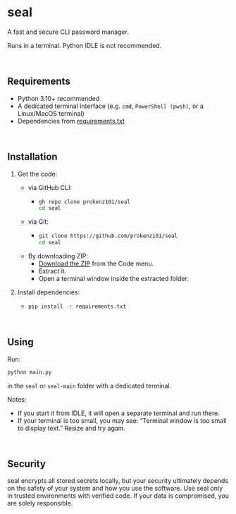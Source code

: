 # seal
A fast and secure CLI password manager.

Runs in a terminal. Python IDLE is not recommended.

<br />

## Requirements
- Python 3.10+ recommended
- A dedicated terminal interface (e.g. `cmd`, `PowerShell (pwsh)`, or a Linux/MacOS terminal)
- Dependencies from [requirements.txt](https://github.com/prokenz101/seal/blob/main/requirements.txt)

<br />

## Installation
1. Get the code:
   - via GitHub CLI:
     - ```sh
       gh repo clone prokenz101/seal
       cd seal
       ```
   - via Git:
     - ```sh
       git clone https://github.com/prokenz101/seal
       cd seal
       ```
   - By downloading ZIP:
     - [Download the ZIP](https://github.com/prokenz101/seal/archive/refs/heads/main.zip) from the Code menu.
     - Extract it.
     - Open a terminal window inside the extracted folder.

2. Install dependencies:
   - ```sh
     pip install -r requirements.txt
     ```

<br />

## Using
Run:
```sh
python main.py
```
in the `seal` or `seal-main` folder with a dedicated terminal.

Notes:
- If you start it from IDLE, it will open a separate terminal and run there.
- If your terminal is too small, you may see: “Terminal window is too small to display text.” Resize and try again.

<br />

## Security
seal encrypts all stored secrets locally, but your security ultimately depends on the safety of your system and how you use the software. Use seal only in trusted environments with verified code. If your data is compromised, you are solely responsible.